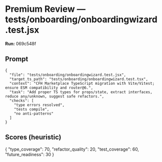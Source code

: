 # Premium Review — tests/onboarding/onboardingwizard.test.jsx

**Run:** 069c548f

## Prompt

```
{
  "file": "tests/onboarding/onboardingwizard.test.jsx",
  "target_ts_path": "tests/onboarding/onboardingwizard.test.tsx",
  "context": "CFH Marketplace TypeScript migration with Vite/Vitest; ensure ESM compatibility and router@6.",
  "task": "Add proper TS types for props/state, extract interfaces, reduce any/unknown, suggest safe refactors.",
  "checks": [
    "type errors resolved",
    "tests compile",
    "no anti-patterns"
  ]
}
```

## Scores (heuristic)

{
  "type_coverage": 70,
  "refactor_quality": 20,
  "test_coverage": 60,
  "future_readiness": 30
}
